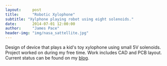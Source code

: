 ```yaml
---
layout:     post
title:      "Robotic Xylophone"
subtitle: "Xylphone playing robot using eight solenoids."
date:       2014-07-01 12:00:00
author:     "James Pace"
header-img: "img/nasa_sattellite.jpg"
---
```


Design of device that plays a kid's toy xylophone using small 5V solenoids. Project worked on during my free time. Work includes CAD and PCB layout. Current status can be found on my [blog](http://jpace121.github.io/posts/).
